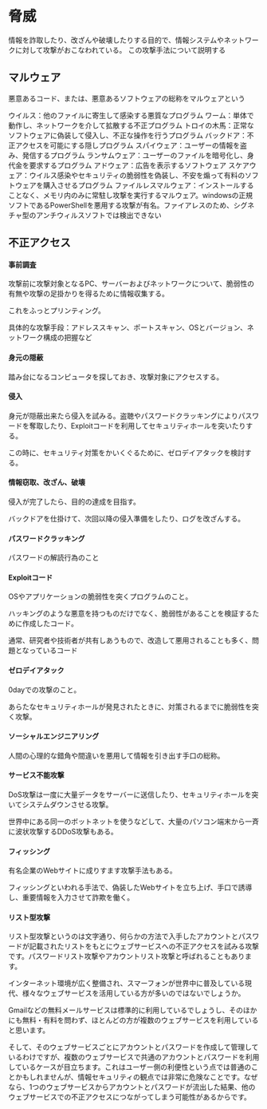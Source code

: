 # 脅威

情報を詐取したり、改ざんや破壊したりする目的で、情報システムやネットワークに対して攻撃がおこなわれている。
この攻撃手法について説明する

## マルウェア

悪意あるコード、または、悪意あるソフトウェアの総称をマルウェアという

ウイルス：他のファイルに寄生して感染する悪質なプログラム
ワーム：単体で動作し、ネットワークを介して拡散する不正プログラム
トロイの木馬：正常なソフトウェアに偽装して侵入し、不正な操作を行うプログラム
バックドア：不正アクセスを可能にする隠しプログラム
スパイウェア：ユーザーの情報を盗み、発信するプログラム
ランサムウェア：ユーザーのファイルを暗号化し、身代金を要求するプログラム
アドウェア：広告を表示するソフトウェア
スケアウェア：ウイルス感染やセキュリティの脆弱性を偽装し、不安を煽って有料のソフトウェアを購入させるプログラム
ファイルレスマルウェア：インストールすることなく、メモリ内のみに常駐し攻撃を実行するマルウェア。windowsの正規ソフトであるPowerShellを悪用する攻撃が有名。ファイアレスのため、シグネチャ型のアンチウィルスソフトでは検出できない

## 不正アクセス

#### 事前調査

攻撃前に攻撃対象となるPC、サーバーおよびネットワークについて、脆弱性の有無や攻撃の足掛かりを得るために情報収集する。

これをふっとプリンティング。

具体的な攻撃手段：アドレススキャン、ポートスキャン、OSとバージョン、ネットワーク構成の把握など

#### 身元の隠蔽

踏み台になるコンピュータを探しておき、攻撃対象にアクセスする。

#### 侵入

身元が隠蔽出来たら侵入を試みる。盗聴やパスワードクラッキングによりパスワードを奪取したり、Exploitコードを利用してセキュリティホールを突いたりする。

この時に、セキュリティ対策をかいくぐるために、ゼロデイアタックを検討する。

#### 情報窃取、改ざん、破壊

侵入が完了したら、目的の達成を目指す。

バックドアを仕掛けて、次回以降の侵入準備をしたり、ログを改ざんする。

#### パスワードクラッキング

パスワードの解読行為のこと

#### Exploitコード

OSやアプリケーションの脆弱性を突くプログラムのこと。

ハッキングのような悪意を持つものだけでなく、脆弱性があることを検証するために作成したコード。

通常、研究者や技術者が共有しあうもので、改造して悪用されることも多く、問題となっているコード

#### ゼロデイアタック

0dayでの攻撃のこと。

あらたなセキュリティホールが発見されたときに、対策されるまでに脆弱性を突く攻撃。

#### ソーシャルエンジニアリング

人間の心理的な錯角や間違いを悪用して情報を引き出す手口の総称。

#### サービス不能攻撃

DoS攻撃は一度に大量データをサーバーに送信したり、セキュリティホールを突いてシステムダウンさせる攻撃。

世界中にある同一のボットネットを使うなどして、大量のパソコン端末から一斉に波状攻撃するDDoS攻撃もある。

#### フィッシング

有名企業のWebサイトに成りすます攻撃手法もある。

フィッシングといわれる手法で、偽装したWebサイトを立ち上げ、手口で誘導し、重要情報を入力させて詐欺を働く。


#### リスト型攻撃

リスト型攻撃というのは文字通り、何らかの方法で入手したアカウントとパスワードが記載されたリストをもとにウェブサービスへの不正アクセスを試みる攻撃です。パスワードリスト攻撃やアカウントリスト攻撃と呼ばれることもあります。

インターネット環境が広く整備され、スマーフォンが世界中に普及している現代、様々なウェブサービスを活用している方が多いのではないでしょうか。

Gmailなどの無料メールサービスは標準的に利用しているでしょうし、そのほかにも無料・有料を問わず、ほとんどの方が複数のウェブサービスを利用していると思います。

そして、そのウェブサービスごとにアカウントとパスワードを作成して管理しているわけですが、複数のウェブサービスで共通のアカウントとパスワードを利用しているケースが目立ちます。これはユーザー側の利便性という点では普通のことかもしれませんが、情報セキュリティの観点では非常に危険なことです。なぜなら、1つのウェブサービスからアカウントとパスワードが流出した結果、他のウェブサービスでの不正アクセスにつながってしまう可能性があるからです。
